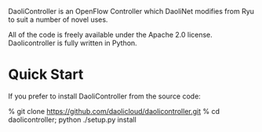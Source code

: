 DaoliController is an OpenFlow Controller which DaoliNet modifies from Ryu to suit a number of novel uses.


All of the code is freely available under the Apache 2.0 license.
Daolicontroller is fully written in Python.

Quick Start
===========

If you prefer to install DaoliController from the source code:

   % git clone https://github.com/daolicloud/daolicontroller.git
   % cd daolicontroller; python ./setup.py install
